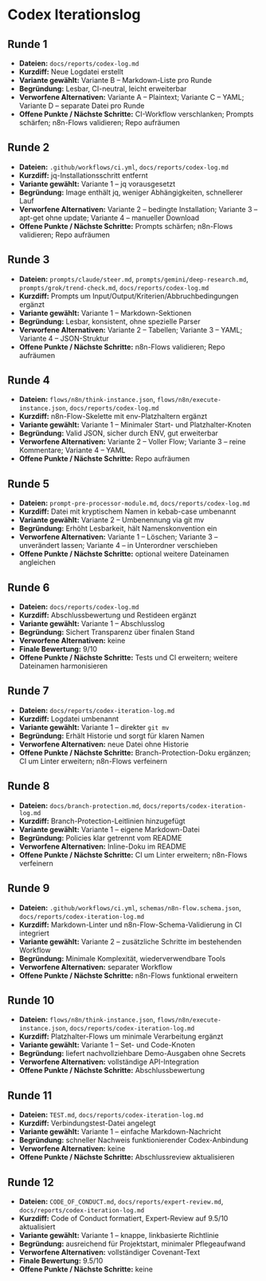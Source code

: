 # Codex Iterationslog

## Runde 1
- **Dateien:** `docs/reports/codex-log.md`
- **Kurzdiff:** Neue Logdatei erstellt
- **Variante gewählt:** Variante B – Markdown-Liste pro Runde
- **Begründung:** Lesbar, CI-neutral, leicht erweiterbar
- **Verworfene Alternativen:** Variante A – Plaintext; Variante C – YAML; Variante D – separate Datei pro Runde
- **Offene Punkte / Nächste Schritte:** CI-Workflow verschlanken; Prompts schärfen; n8n-Flows validieren; Repo aufräumen

## Runde 2
- **Dateien:** `.github/workflows/ci.yml`, `docs/reports/codex-log.md`
- **Kurzdiff:** jq-Installationsschritt entfernt
- **Variante gewählt:** Variante 1 – jq vorausgesetzt
- **Begründung:** Image enthält jq, weniger Abhängigkeiten, schnellerer Lauf
- **Verworfene Alternativen:** Variante 2 – bedingte Installation; Variante 3 – apt-get ohne update; Variante 4 – manueller Download
- **Offene Punkte / Nächste Schritte:** Prompts schärfen; n8n-Flows validieren; Repo aufräumen

## Runde 3
- **Dateien:** `prompts/claude/steer.md`, `prompts/gemini/deep-research.md`, `prompts/grok/trend-check.md`, `docs/reports/codex-log.md`
- **Kurzdiff:** Prompts um Input/Output/Kriterien/Abbruchbedingungen ergänzt
- **Variante gewählt:** Variante 1 – Markdown-Sektionen
- **Begründung:** Lesbar, konsistent, ohne spezielle Parser
- **Verworfene Alternativen:** Variante 2 – Tabellen; Variante 3 – YAML; Variante 4 – JSON-Struktur
- **Offene Punkte / Nächste Schritte:** n8n-Flows validieren; Repo aufräumen

## Runde 4
- **Dateien:** `flows/n8n/think-instance.json`, `flows/n8n/execute-instance.json`, `docs/reports/codex-log.md`
- **Kurzdiff:** n8n-Flow-Skelette mit env-Platzhaltern ergänzt
- **Variante gewählt:** Variante 1 – Minimaler Start- und Platzhalter-Knoten
- **Begründung:** Valid JSON, sicher durch ENV, gut erweiterbar
- **Verworfene Alternativen:** Variante 2 – Voller Flow; Variante 3 – reine Kommentare; Variante 4 – YAML
- **Offene Punkte / Nächste Schritte:** Repo aufräumen

## Runde 5
- **Dateien:** `prompt-pre-processor-module.md`, `docs/reports/codex-log.md`
- **Kurzdiff:** Datei mit kryptischem Namen in kebab-case umbenannt
- **Variante gewählt:** Variante 2 – Umbenennung via git mv
- **Begründung:** Erhöht Lesbarkeit, hält Namenskonvention ein
- **Verworfene Alternativen:** Variante 1 – Löschen; Variante 3 – unverändert lassen; Variante 4 – in Unterordner verschieben
- **Offene Punkte / Nächste Schritte:** optional weitere Dateinamen angleichen

## Runde 6
- **Dateien:** `docs/reports/codex-log.md`
- **Kurzdiff:** Abschlussbewertung und Restideen ergänzt
- **Variante gewählt:** Variante 1 – Abschlusslog
- **Begründung:** Sichert Transparenz über finalen Stand
- **Verworfene Alternativen:** keine
- **Finale Bewertung:** 9/10
- **Offene Punkte / Nächste Schritte:** Tests und CI erweitern; weitere Dateinamen harmonisieren


## Runde 7
- **Dateien:** `docs/reports/codex-iteration-log.md`
- **Kurzdiff:** Logdatei umbenannt
- **Variante gewählt:** Variante 1 – direkter `git mv`
- **Begründung:** Erhält Historie und sorgt für klaren Namen
- **Verworfene Alternativen:** neue Datei ohne Historie
- **Offene Punkte / Nächste Schritte:** Branch-Protection-Doku ergänzen; CI um Linter erweitern; n8n-Flows verfeinern

## Runde 8
- **Dateien:** `docs/branch-protection.md`, `docs/reports/codex-iteration-log.md`
- **Kurzdiff:** Branch-Protection-Leitlinien hinzugefügt
- **Variante gewählt:** Variante 1 – eigene Markdown-Datei
- **Begründung:** Policies klar getrennt vom README
- **Verworfene Alternativen:** Inline-Doku im README
- **Offene Punkte / Nächste Schritte:** CI um Linter erweitern; n8n-Flows verfeinern

## Runde 9
- **Dateien:** `.github/workflows/ci.yml`, `schemas/n8n-flow.schema.json`, `docs/reports/codex-iteration-log.md`
- **Kurzdiff:** Markdown-Linter und n8n-Flow-Schema-Validierung in CI integriert
- **Variante gewählt:** Variante 2 – zusätzliche Schritte im bestehenden Workflow
- **Begründung:** Minimale Komplexität, wiederverwendbare Tools
- **Verworfene Alternativen:** separater Workflow
- **Offene Punkte / Nächste Schritte:** n8n-Flows funktional erweitern

## Runde 10
- **Dateien:** `flows/n8n/think-instance.json`, `flows/n8n/execute-instance.json`, `docs/reports/codex-iteration-log.md`
- **Kurzdiff:** Platzhalter-Flows um minimale Verarbeitung ergänzt
- **Variante gewählt:** Variante 1 – Set- und Code-Knoten
- **Begründung:** liefert nachvollziehbare Demo-Ausgaben ohne Secrets
- **Verworfene Alternativen:** vollständige API-Integration
- **Offene Punkte / Nächste Schritte:** Abschlussbewertung


## Runde 11
- **Dateien:** `TEST.md`, `docs/reports/codex-iteration-log.md`
- **Kurzdiff:** Verbindungstest-Datei angelegt
- **Variante gewählt:** Variante 1 – einfache Markdown-Nachricht
- **Begründung:** schneller Nachweis funktionierender Codex-Anbindung
- **Verworfene Alternativen:** keine
- **Offene Punkte / Nächste Schritte:** Abschlussreview aktualisieren

## Runde 12
- **Dateien:** `CODE_OF_CONDUCT.md`, `docs/reports/expert-review.md`, `docs/reports/codex-iteration-log.md`
- **Kurzdiff:** Code of Conduct formatiert, Expert-Review auf 9.5/10 aktualisiert
- **Variante gewählt:** Variante 1 – knappe, linkbasierte Richtlinie
- **Begründung:** ausreichend für Projektstart, minimaler Pflegeaufwand
- **Verworfene Alternativen:** vollständiger Covenant-Text
- **Finale Bewertung:** 9.5/10
- **Offene Punkte / Nächste Schritte:** keine
